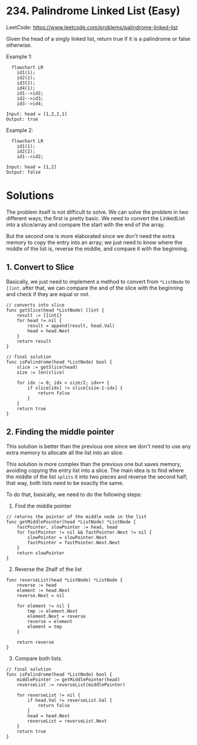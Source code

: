 # 234. Palindrome Linked List (Easy)

LeetCode: https://www.leetcode.com/problems/palindrome-linked-list

Given the head of a singly linked list, return true if it is a palindrome or false otherwise.

Example 1:

```mermaid
  flowchart LR
    id1(1);
    id2(2);
    id3(2);
    id4(1);
    id1-->id2;
    id2-->id3;
    id3-->id4;
```

```
Input: head = [1,2,2,1]
Output: true
```

Example 2:

```mermaid
  flowchart LR
    id1(1);
    id2(2);
    id1-->id2;
```

```
Input: head = [1,2]
Output: false
```

# Solutions

The problem itself is not difficult to solve. We can solve the problem in two different ways; the first is pretty basic. We need to convert the LinkedList into a slice/array and compare the start with the end of the array. 

But the second one is more elaborated since we don't need the extra memory to copy the entry into an array; we just need to know where the middle of the list is, reverse the middle, and compare it with the beginning.  

## 1. Convert to Slice

Basically, we just need to implement a method to convert from `*ListNode` to `[]int`. after that, we can compare the and of the slice with the beginning and check if they are equal or not.

```golang
// converts into slice
func getSlice(head *ListNode) []int {
	result := []int{}
	for head != nil {
		result = append(result, head.Val)
		head = head.Next
	}
	return result
}
```

```golang
// final solution
func isPalindrome(head *ListNode) bool {
	slice := getSlice(head)
	size := len(slice)

	for idx := 0; idx < size/2; idx++ {
		if slice[idx] != slice[size-1-idx] {
			return false
		}
	}
	return true
}
```

## 2. Finding the middle pointer

This solution is better than the previous one since we don't need to use any extra memory to allocate all the list into an slice.

This solution is more complex than the previous one but saves memory, avoiding copying the entry list into a slice. The main idea is to find where the middle of the list `splits` it into two pieces and reverse the second half; that way, both lists need to be exactly the same.

To do that, basically, we need to do the following steps:
1. Find the middle pointer
```golang
// returns the pointer of the middle node in the list
func getMiddlePointer(head *ListNode) *ListNode {
	fastPointer, slowPointer := head, head
	for fastPointer != nil && fastPointer.Next != nil {
		slowPointer = slowPointer.Next
		fastPointer = fastPointer.Next.Next
	}
	return slowPointer
}
```

2. Reverse the 2half of the list
```golang
func reverseList(head *ListNode) *ListNode {
	reverse := head
	element := head.Next
	reverse.Next = nil

	for element != nil {
		tmp := element.Next
		element.Next = reverse
		reverse = element
		element = tmp
	}

	return reverse
}
```

3. Compare both lists.
```golang
// final solution
func isPalindrome(head *ListNode) bool {
	middlePointer := getMiddlePointer(head)
	reverseList := reverseList(middlePointer)

	for reverseList != nil {
		if head.Val != reverseList.Val {
			return false
		}
		head = head.Next
		reverseList = reverseList.Next
	}
	return true
}
```

